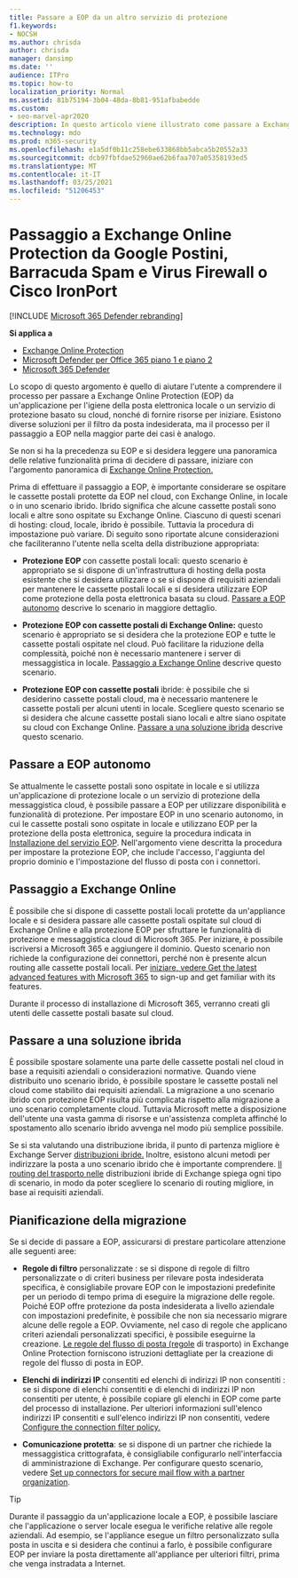 ```yaml
---
title: Passare a EOP da un altro servizio di protezione
f1.keywords:
- NOCSH
ms.author: chrisda
author: chrisda
manager: dansimp
ms.date: ''
audience: ITPro
ms.topic: how-to
localization_priority: Normal
ms.assetid: 81b75194-3b04-48da-8b81-951afbabedde
ms.custom:
- seo-marvel-apr2020
description: In questo articolo viene illustrato come passare a Exchange Online Protection (EOP) da un dispositivo di igiene della posta elettronica locale o da un servizio di protezione basato su cloud.
ms.technology: mdo
ms.prod: m365-security
ms.openlocfilehash: e1a5df0b11c258ebe633868bb5abca5b20552a33
ms.sourcegitcommit: dcb97fbfdae52960ae62b6faa707a05358193ed5
ms.translationtype: MT
ms.contentlocale: it-IT
ms.lasthandoff: 03/25/2021
ms.locfileid: "51206453"
---
```

# <a name="switch-to-eop-from-google-postini-the-barracuda-spam-and-virus-firewall-or-cisco-ironport"></a>Passaggio a Exchange Online Protection da Google Postini, Barracuda Spam e Virus Firewall o Cisco IronPort

[!INCLUDE [Microsoft 365 Defender rebranding](../includes/microsoft-defender-for-office.md)]

**Si applica a**
- [Exchange Online Protection](exchange-online-protection-overview.md)
- [Microsoft Defender per Office 365 piano 1 e piano 2](defender-for-office-365.md)
- [Microsoft 365 Defender](../defender/microsoft-365-defender.md)

 Lo scopo di questo argomento è quello di aiutare l'utente a comprendere il processo per passare a Exchange Online Protection (EOP) da un'applicazione per l'igiene della posta elettronica locale o un servizio di protezione basato su cloud, nonché di fornire risorse per iniziare. Esistono diverse soluzioni per il filtro da posta indesiderata, ma il processo per il passaggio a EOP nella maggior parte dei casi è analogo.

Se non si ha la precedenza su EOP e si desidera leggere una panoramica delle relative funzionalità prima di decidere di passare, iniziare con l'argomento panoramica di [Exchange Online Protection.](exchange-online-protection-overview.md)

Prima di effettuare il passaggio a EOP, è importante considerare se ospitare le cassette postali protette da EOP nel cloud, con Exchange Online, in locale o in uno scenario ibrido. Ibrido significa che alcune cassette postali sono locali e altre sono ospitate su Exchange Online. Ciascuno di questi scenari di hosting: cloud, locale, ibrido è possibile. Tuttavia la procedura di impostazione può variare. Di seguito sono riportate alcune considerazioni che faciliteranno l'utente nella scelta della distribuzione appropriata:

- **Protezione EOP** con cassette postali locali: questo scenario è appropriato se si dispone di un'infrastruttura di hosting della posta esistente che si desidera utilizzare o se si dispone di requisiti aziendali per mantenere le cassette postali locali e si desidera utilizzare EOP come protezione della posta elettronica basata su cloud. [Passare a EOP autonomo](#switch-to-eop-standalone) descrive lo scenario in maggiore dettaglio.

- **Protezione EOP con cassette postali di Exchange Online:** questo scenario è appropriato se si desidera che la protezione EOP e tutte le cassette postali ospitate nel cloud. Può facilitare la riduzione della complessità, poiché non è necessario mantenere i server di messaggistica in locale. [Passaggio a Exchange Online](#switch-to-exchange-online) descrive questo scenario.

- **Protezione EOP con cassette postali** ibride: è possibile che si desiderino cassette postali cloud, ma è necessario mantenere le cassette postali per alcuni utenti in locale. Scegliere questo scenario se si desidera che alcune cassette postali siano locali e altre siano ospitate su cloud con Exchange Online. [Passare a una soluzione ibrida](#switch-to-a-hybrid-solution) descrive questo scenario.

## <a name="switch-to-eop-standalone"></a>Passare a EOP autonomo

Se attualmente le cassette postali sono ospitate in locale e si utilizza un'applicazione di protezione locale o un servizio di protezione della messaggistica cloud, è possibile passare a EOP per utilizzare disponibilità e funzionalità di protezione. Per impostare EOP in uno scenario autonomo, in cui le cassette postali sono ospitate in locale e utilizzano EOP per la protezione della posta elettronica, seguire la procedura indicata in [Installazione del servizio EOP](set-up-your-eop-service.md). Nell'argomento viene descritta la procedura per impostare la protezione EOP, che include l'accesso, l'aggiunta del proprio dominio e l'impostazione del flusso di posta con i connettori.

## <a name="switch-to-exchange-online"></a>Passaggio a Exchange Online

È possibile che si dispone di cassette postali locali protette da un'appliance locale e si desidera passare alle cassette postali ospitate sul cloud di Exchange Online e alla protezione EOP per sfruttare le funzionalità di protezione e messaggistica cloud di Microsoft 365. Per iniziare, è possibile iscriversi a Microsoft 365 e aggiungere il dominio. Questo scenario non richiede la configurazione dei connettori, perché non è presente alcun routing alle cassette postali locali. Per [iniziare, vedere Get the latest advanced features with Microsoft 365](https://www.microsoft.com/microsoft-365/business/compare-more-office-365-for-business-plans) to sign-up and get familiar with its features.

Durante il processo di installazione di Microsoft 365, verranno creati gli utenti delle cassette postali basate sul cloud.

## <a name="switch-to-a-hybrid-solution"></a>Passare a una soluzione ibrida

È possibile spostare solamente una parte delle cassette postali nel cloud in base a requisiti aziendali o considerazioni normative. Quando viene distribuito uno scenario ibrido, è possibile spostare le cassette postali nel cloud come stabilito dai requisiti aziendali. La migrazione a uno scenario ibrido con protezione EOP risulta più complicata rispetto alla migrazione a uno scenario completamente cloud. Tuttavia Microsoft mette a disposizione dell'utente una vasta gamma di risorse e un'assistenza completa affinché lo spostamento allo scenario ibrido avvenga nel modo più semplice possibile.

Se si sta valutando una distribuzione ibrida, il punto di partenza migliore è Exchange Server [distribuzioni ibride.](/exchange/exchange-hybrid) Inoltre, esistono alcuni metodi per indirizzare la posta a uno scenario ibrido che è importante comprendere. [Il routing del trasporto nelle](/exchange/transport-routing) distribuzioni ibride di Exchange spiega ogni tipo di scenario, in modo da poter scegliere lo scenario di routing migliore, in base ai requisiti aziendali.

## <a name="migration-planning"></a>Pianificazione della migrazione

Se si decide di passare a EOP, assicurarsi di prestare particolare attenzione alle seguenti aree:

- **Regole di filtro** personalizzate : se si dispone di regole di filtro personalizzate o di criteri business per rilevare posta indesiderata specifica, è consigliabile provare EOP con le impostazioni predefinite per un periodo di tempo prima di eseguire la migrazione delle regole. Poiché EOP offre protezione da posta indesiderata a livello aziendale con impostazioni predefinite, è possibile che non sia necessario migrare alcune delle regole a EOP. Ovviamente, nel caso di regole che applicano criteri aziendali personalizzati specifici, è possibile eseguirne la creazione. [Le regole del flusso di posta (regole](mail-flow-rules-transport-rules-0.md) di trasporto) in Exchange Online Protection forniscono istruzioni dettagliate per la creazione di regole del flusso di posta in EOP.

- **Elenchi di indirizzi IP** consentiti ed elenchi di indirizzi IP non consentiti : se si dispone di elenchi consentiti e di elenchi di indirizzi IP non consentiti per utente, è possibile copiare gli elenchi in EOP come parte del processo di installazione. Per ulteriori informazioni sull'elenco indirizzi IP consentiti e sull'elenco indirizzi IP non consentiti, vedere [Configure the connection filter policy.](configure-the-connection-filter-policy.md)

- **Comunicazione protetta**: se si dispone di un partner che richiede la messaggistica crittografata, è consigliabile configurarlo nell'interfaccia di amministrazione di Exchange. Per configurare questo scenario, vedere [Set up connectors for secure mail flow with a partner organization](/exchange/mail-flow-best-practices/use-connectors-to-configure-mail-flow/set-up-connectors-for-secure-mail-flow-with-a-partner).

> [!TIP]
> Durante il passaggio da un'applicazione locale a EOP, è possibile lasciare che l'applicazione o server locale esegua le verifiche relative alle regole aziendali. Ad esempio, se l'appliance esegue un filtro personalizzato sulla posta in uscita e si desidera che continui a farlo, è possibile configurare EOP per inviare la posta direttamente all'appliance per ulteriori filtri, prima che venga instradata a Internet.